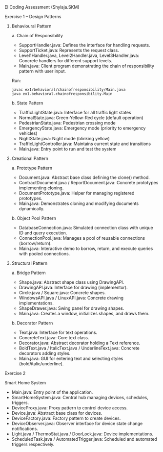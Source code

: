 EI Coding Assessment (Shylaja.SKM)

Exercise 1 – Design Patterns

1. Behavioural Pattern

   a. Chain of Responsibility
   - SupportHandler.java: Defines the interface for handling requests.
   - SupportTicket.java: Represents the request class.
   - Level1Handler.java, Level2Handler.java, Level3Handler.java: Concrete handlers for different support levels.
   - Main.java: Client program demonstrating the chain of responsibility pattern with user input.

   Run:
   ```
   javac ex1/behavioral/chainofresponsibility/Main.java
   java ex1.behavioral.chainofresponsibility.Main
   ```

   b. State Pattern
   - TrafficLightState.java: Interface for all traffic light states
   - NormalState.java: Green-Yellow-Red cycle (default operation)
   - PedestrianState.java: Pedestrian crossing mode
   - EmergencyState.java: Emergency mode (priority to emergency vehicles)
   - NightState.java: Night mode (blinking yellow)
   - TrafficLightController.java: Maintains current state and transitions
   - Main.java: Entry point to run and test the system

2. Creational Pattern

   a. Prototype Pattern
   - Document.java: Abstract base class defining the clone() method.
   - ContractDocument.java / ReportDocument.java: Concrete prototypes implementing cloning.
   - DocumentPrototype.java: Helper for managing registered prototypes.
   - Main.java: Demonstrates cloning and modifying documents dynamically.

   b. Object Pool Pattern
   - DatabaseConnection.java: Simulated connection class with unique ID and query execution.
   - ConnectionPool.java: Manages a pool of reusable connections (borrow/return).
   - Main.java: Interactive demo to borrow, return, and execute queries with pooled connections.

3. Structural Pattern

   a. Bridge Pattern
   - Shape.java: Abstract shape class using DrawingAPI.
   - DrawingAPI.java: Interface for drawing (implementor).
   - Circle.java / Square.java: Concrete shapes.
   - WindowsAPI.java / LinuxAPI.java: Concrete drawing implementations.
   - ShapeDrawer.java: Swing panel for drawing shapes.
   - Main.java: Creates a window, initializes shapes, and draws them.

   b. Decorator Pattern
   - Text.java: Interface for text operations.
   - ConcreteText.java: Core text class.
   - Decorator.java: Abstract decorator holding a Text reference.
   - BoldText.java / ItalicText.java / UnderlineText.java: Concrete decorators adding styles.
   - Main.java: GUI for entering text and selecting styles (bold/italic/underline).

Exercise 2

Smart Home System
- Main.java: Entry point of the application.
- SmartHomeSystem.java: Central hub managing devices, schedules, triggers.
- DeviceProxy.java: Proxy pattern to control device access.
- Device.java: Abstract base class for devices.
- DeviceFactory.java: Factory pattern to create devices.
- DeviceObserver.java: Observer interface for device state change notifications.
- Light.java / ThermoStat.java / DoorLock.java: Device implementations.
- ScheduledTask.java / AutomatedTrigger.java: Scheduled and automated triggers respectively.


